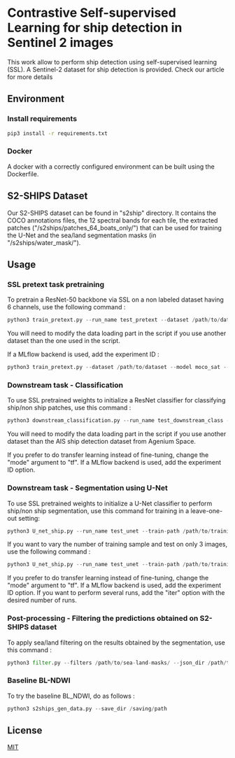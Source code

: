 ﻿# Contrastive Self-supervised Learning for ship detection in Sentinel 2 images

This work allow to perform ship detection using self-supervised learning (SSL). A Sentinel-2 dataset for ship detection is provided. Check our article for more details

## Environment
### Install requirements
```bash
pip3 install -r requirements.txt
```

### Docker
A docker with a correctly configured environment can be built using the Dockerfile.

## S2-SHIPS Dataset
Our S2-SHIPS dataset can be found in "s2ship" directory. It contains the COCO annotations files, the 12 spectral bands for each tile, the extracted patches ("/s2ships/patches_64_boats_only/") that can be used for training the U-Net and the sea/land segmentation masks (in "/s2ships/water_mask/").

## Usage

### SSL pretext task pretraining
To pretrain a ResNet-50 backbone via SSL on a non labeled dataset having 6 channels, use the following command :

```python
python3 train_pretext.py --run_name test_pretext --dataset /path/to/dataset --model moco_sat --channels 6 --save_dir /saving/path
```

You will need to modify the data loading part in the script if you use another dataset than the one used in the script.

If a MLflow backend is used, add the experiment ID :

```python
python3 train_pretext.py --dataset /path/to/dataset --model moco_sat --channels 6 --exp_ID 1
```
### Downstream task - Classification
To use SSL pretrained weights to initialize a ResNet classifier for classifying ship/non ship patches, use this command :

```python
python3 downstream_classification.py --run_name test_downstream_class --dataset /path/to/dataset --model moco_sat --channels 6 --save_dir /saving/path --weights /path/to/weights --nb_class 2 --mode ft --test y
```
You will need to modify the data loading part in the script if you use another dataset than the AIS ship detection dataset from Agenium Space.

If you prefer to do transfer learning instead of fine-tuning, change the "mode" argument to "tf". If a MLflow backend is used, add the experiment ID option.

### Downstream task - Segmentation using U-Net
To use SSL pretrained weights to initialize a U-Net classifier to perform ship/non ship segmentation, use this command for training in a leave-one-out setting:

```python
python3 U_net_ship.py --run_name test_unet --train-path /path/to/training/set --test-path /path/to/test/set --in-channels 6 --save_results /saving/path --weights /path/to/weights --num-classes 2 --mode ft
```

If you want to vary the number of training sample and test on only 3 images, use the following command :


```python
python3 U_net_ship.py --run_name test_unet --train-path /path/to/training/set --test-path /path/to/test/set --in-channels 6 --save_results /saving/path --weights /path/to/weights --num-classes 2 --mode ft --vary_nb_img y
```

If you prefer to do transfer learning instead of fine-tuning, change the "mode" argument to "tf". If a MLflow backend is used, add the experiment ID option. If you want to perform several runs, add the "iter" option with the desired number of runs.

### Post-processing - Filtering the predictions obtained on S2-SHIPS dataset
To apply sea/land filtering on the results obtained by the segmentation, use this command :
```python
python3 filter.py --filters /path/to/sea-land-masks/ --json_dir /path/to/coco-annotations --dataset /path/to/predictions/to/filter
```

### Baseline BL-NDWI
To try the baseline BL_NDWI, do as follows :
```python
python3 s2ships_gen_data.py --save_dir /saving/path 
```



## License
[MIT](https://choosealicense.com/licenses/mit/)
